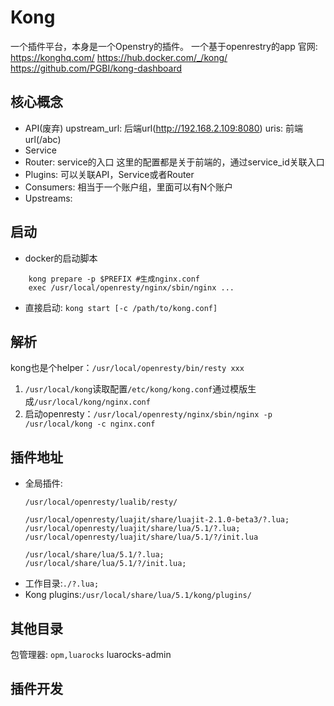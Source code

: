 # Kong
一个插件平台，本身是一个Openstry的插件。
一个基于openrestry的app
官网: 
https://konghq.com/
https://hub.docker.com/_/kong/
https://github.com/PGBI/kong-dashboard
## 核心概念
- API(废弃)
    upstream_url: 后端url(http://192.168.2.109:8080)
    uris: 前端url(/abc)
- Service
- Router: service的入口
    这里的配置都是关于前端的，通过service_id关联入口
- Plugins: 可以关联API，Service或者Router
- Consumers:
    相当于一个账户组，里面可以有N个账户
- Upstreams:
## 启动
- docker的启动脚本
```
    kong prepare -p $PREFIX #生成nginx.conf
    exec /usr/local/openresty/nginx/sbin/nginx ...
```
- 直接启动: `kong start [-c /path/to/kong.conf]`
## 解析
kong也是个helper：`/usr/local/openresty/bin/resty xxx`
1. `/usr/local/kong`读取配置`/etc/kong/kong.conf`通过模版生成`/usr/local/kong/nginx.conf`
1. 启动openresty：`/usr/local/openresty/nginx/sbin/nginx -p /usr/local/kong -c nginx.conf`
## 插件地址
- 全局插件:
    ```
    /usr/local/openresty/lualib/resty/

    /usr/local/openresty/luajit/share/luajit-2.1.0-beta3/?.lua;
    /usr/local/openresty/luajit/share/lua/5.1/?.lua;
    /usr/local/openresty/luajit/share/lua/5.1/?/init.lua

    /usr/local/share/lua/5.1/?.lua;
    /usr/local/share/lua/5.1/?/init.lua;
    ```
- 工作目录:`./?.lua;`
- Kong plugins:`/usr/local/share/lua/5.1/kong/plugins/`
## 其他目录
包管理器: `opm,luarocks`
luarocks-admin
## 插件开发
